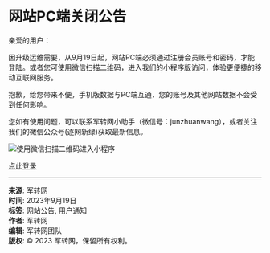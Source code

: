 # 网站PC端关闭公告

亲爱的用户：

因升级运维需要，从9月19日起，网站PC端必须通过注册会员账号和密码，才能登陆。或者您可使用微信扫描二维码，进入我们的小程序版访问，体验更便捷的移动互联网服务。

抱歉，给您带来不便，手机版数据与PC端互通，您的账号及其他网站数据不会受到任何影响。

您如有使用问题，可以联系军转网小助手（微信号：junzhuanwang），或者关注我们的微信公众号(逐网新绿)获取最新信息。

![使用微信扫描二维码进入小程序](https://www.junzhuan.com/data/attachment/album/202002/20/210252x9zf1nrw1bbcn252.jpg)

[点此登录](/member.php?mod=logging&action=login)

---

**来源**: 军转网  
**时间**: 2023年9月19日  
**标签**: 网站公告, 用户通知  
**作者**: 军转网  
**编辑**: 军转网团队  
**版权**: © 2023 军转网，保留所有权利。  
<!-- tcd_original_link https://www.junzhuan.com/?/20241101211424/UzFSdlV2_468550421.html -->

